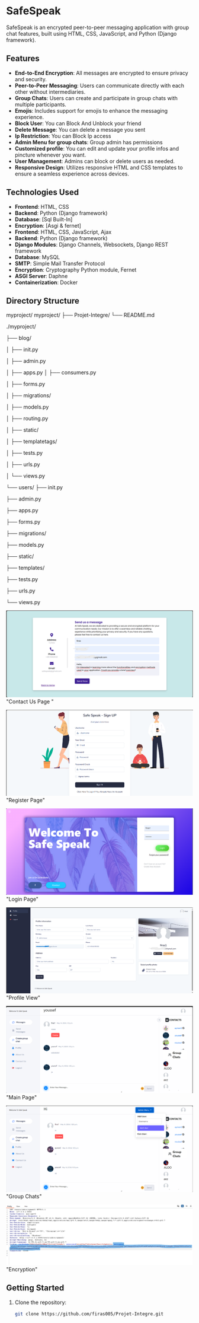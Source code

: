 # SafeSpeak

SafeSpeak is an encrypted peer-to-peer messaging application with group chat features, built using HTML, CSS, JavaScript, and Python (Django framework).

## Features
- **End-to-End Encryption**: All messages are encrypted to ensure privacy and security.
- **Peer-to-Peer Messaging**: Users can communicate directly with each other without intermediaries.
- **Group Chats**: Users can create and participate in group chats with multiple participants.
- **Emojis**: Includes support for emojis to enhance the messaging experience.
- **Block User**: You can Block And Unblock your friend
- **Delete Message**: You can delete a message you sent
- **Ip Restriction**: You can Block Ip access
- **Admin Menu for group chats**: Group admin has permissions
- **Customized profile**: You can edit and update your profile infos and pincture whenever you want.
- **User Management**: Admins can block or delete users as needed.
- **Responsive Design**: Utilizes responsive HTML and CSS templates to ensure a seamless experience across devices.

## Technologies Used
- **Frontend**: HTML, CSS
- **Backend**: Python (Django framework)
- **Database**: [Sql Built-In]
- **Encryption**: [Asgi & fernet]
- **Frontend**: HTML, CSS, JavaScript, Ajax
- **Backend**: Python (Django framework)
- **Django Modules**: Django Channels, Websockets, Django REST framework
- **Database**: MySQL
- **SMTP**: Simple Mail Transfer Protocol
- **Encryption**: Cryptography Python module, Fernet
- **ASGI Server**: Daphne
- **Containerization**: Docker

## Directory Structure

myproject/
myproject/
├── Projet-Integre/
└── README.md

./myproject/

├── blog/

│ ├── init.py

│ ├── admin.py

│ ├── apps.py
│ ├── consumers.py

│ ├── forms.py

│ ├── migrations/

│ ├── models.py

│ ├── routing.py

│ ├── static/

│ ├── templatetags/

│ ├── tests.py

│ ├── urls.py

│ └── views.py

└── users/
├── init.py

├── admin.py

├── apps.py

├── forms.py

├── migrations/

├── models.py

├── static/

├── templates/

├── tests.py

├── urls.py

└── views.py

![Alt text](https://github.com/firas005/Projet-Integre/blob/117bfd01b839a62b78653a1b8dd5566156665c11/contactus.png)"Contact Us Page "


![Alt text](https://github.com/firas005/Projet-Integre/blob/79a49dd7af340ce0abcec264ae5c218bcac135cc/signup.png)"Register Page"

![Alt text](https://github.com/firas005/Projet-Integre/blob/6ee5087594125343622510372be172bb684d7190/Login.png )"Login Page"

![Alt text](https://github.com/firas005/Projet-Integre/blob/d695cbd085b60f4bcb6051f08f98d82882e630ff/cstz62hh.png)"Profile View"

![Alt text](https://github.com/firas005/Projet-Integre/blob/7b22fae30fd610689151f665210f7fa46383dc6f/msgcontact.png)"Main Page"

![Alt text](https://github.com/firas005/Projet-Integre/blob/7b22fae30fd610689151f665210f7fa46383dc6f/groupchatstemplate.png)"Group Chats"

![Alt text](https://github.com/firas005/Projet-Integre/blob/f995394bfdf45ce500e80afcefa506e4056208cf/vv.png)"Encryption"


## Getting Started
1. Clone the repository:
   ```bash
   git clone https://github.com/firas005/Projet-Integre.git



   
